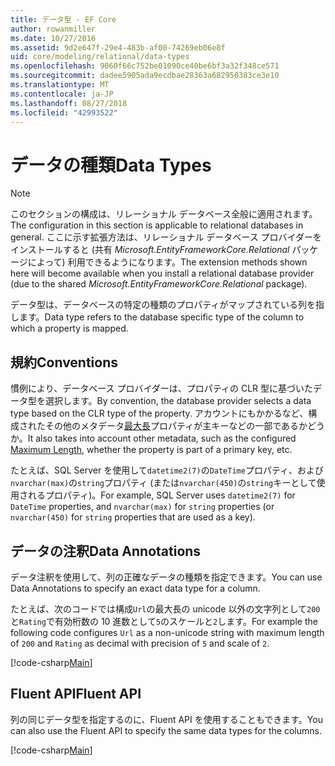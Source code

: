 ```yaml
---
title: データ型 - EF Core
author: rowanmiller
ms.date: 10/27/2016
ms.assetid: 9d2e647f-29e4-483b-af00-74269eb06e8f
uid: core/modeling/relational/data-types
ms.openlocfilehash: 9060f66c752be01090ce40be6bf3a32f348ce571
ms.sourcegitcommit: dadee5905ada9ecdbae28363a682950383ce3e10
ms.translationtype: MT
ms.contentlocale: ja-JP
ms.lasthandoff: 08/27/2018
ms.locfileid: "42993522"
---
```

# <a name="data-types"></a><span data-ttu-id="a6432-102">データの種類</span><span class="sxs-lookup"><span data-stu-id="a6432-102">Data Types</span></span>

> [!NOTE]  
> <span data-ttu-id="a6432-103">このセクションの構成は、リレーショナル データベース全般に適用されます。</span><span class="sxs-lookup"><span data-stu-id="a6432-103">The configuration in this section is applicable to relational databases in general.</span></span> <span data-ttu-id="a6432-104">ここに示す拡張方法は、リレーショナル データベース プロバイダーをインストールすると (共有 *Microsoft.EntityFrameworkCore.Relational* パッケージによって) 利用できるようになります。</span><span class="sxs-lookup"><span data-stu-id="a6432-104">The extension methods shown here will become available when you install a relational database provider (due to the shared *Microsoft.EntityFrameworkCore.Relational* package).</span></span>

<span data-ttu-id="a6432-105">データ型は、データベースの特定の種類のプロパティがマップされている列を指します。</span><span class="sxs-lookup"><span data-stu-id="a6432-105">Data type refers to the database specific type of the column to which a property is mapped.</span></span>

## <a name="conventions"></a><span data-ttu-id="a6432-106">規約</span><span class="sxs-lookup"><span data-stu-id="a6432-106">Conventions</span></span>

<span data-ttu-id="a6432-107">慣例により、データベース プロバイダーは、プロパティの CLR 型に基づいたデータ型を選択します。</span><span class="sxs-lookup"><span data-stu-id="a6432-107">By convention, the database provider selects a data type based on the CLR type of the property.</span></span> <span data-ttu-id="a6432-108">アカウントにもかかるなど、構成されたその他のメタデータ[最大長](../max-length.md)プロパティが主キーなどの一部であるかどうか。</span><span class="sxs-lookup"><span data-stu-id="a6432-108">It also takes into account other metadata, such as the configured [Maximum Length](../max-length.md), whether the property is part of a primary key, etc.</span></span>

<span data-ttu-id="a6432-109">たとえば、SQL Server を使用して`datetime2(7)`の`DateTime`プロパティ、および`nvarchar(max)`の`string`プロパティ (または`nvarchar(450)`の`string`キーとして使用されるプロパティ)。</span><span class="sxs-lookup"><span data-stu-id="a6432-109">For example, SQL Server uses `datetime2(7)` for `DateTime` properties, and `nvarchar(max)` for `string` properties (or `nvarchar(450)` for `string` properties that are used as a key).</span></span>

## <a name="data-annotations"></a><span data-ttu-id="a6432-110">データの注釈</span><span class="sxs-lookup"><span data-stu-id="a6432-110">Data Annotations</span></span>

<span data-ttu-id="a6432-111">データ注釈を使用して、列の正確なデータの種類を指定できます。</span><span class="sxs-lookup"><span data-stu-id="a6432-111">You can use Data Annotations to specify an exact data type for a column.</span></span>

<span data-ttu-id="a6432-112">たとえば、次のコードでは構成`Url`の最大長の unicode 以外の文字列として`200`と`Rating`で有効桁数の 10 進数として`5`のスケールと`2`します。</span><span class="sxs-lookup"><span data-stu-id="a6432-112">For example the following code configures `Url` as a non-unicode string with maximum length of `200` and `Rating` as decimal with precision of `5` and scale of `2`.</span></span>

[!code-csharp[Main](../../../../samples/core/Modeling/DataAnnotations/Samples/Relational/DataType.cs?name=Entities&highlight=4,6)]

## <a name="fluent-api"></a><span data-ttu-id="a6432-113">Fluent API</span><span class="sxs-lookup"><span data-stu-id="a6432-113">Fluent API</span></span>

<span data-ttu-id="a6432-114">列の同じデータ型を指定するのに、Fluent API を使用することもできます。</span><span class="sxs-lookup"><span data-stu-id="a6432-114">You can also use the Fluent API to specify the same data types for the columns.</span></span>

[!code-csharp[Main](../../../../samples/core/Modeling/FluentAPI/Samples/Relational/DataType.cs?name=Model&highlight=9-10)]

